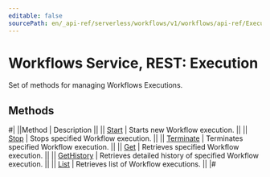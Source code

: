 ```yaml
---
editable: false
sourcePath: en/_api-ref/serverless/workflows/v1/workflows/api-ref/Execution/index.md
---
```


# Workflows Service, REST: Execution

Set of methods for managing Workflows Executions.

## Methods

#|
||Method | Description ||
|| [Start](start.md) | Starts new Workflow execution. ||
|| [Stop](stop.md) | Stops specified Workflow execution. ||
|| [Terminate](terminate.md) | Terminates specified Workflow execution. ||
|| [Get](get.md) | Retrieves specified Workflow execution. ||
|| [GetHistory](getHistory.md) | Retrieves detailed history of specified Workflow execution. ||
|| [List](list.md) | Retrieves list of Workflow executions. ||
|#